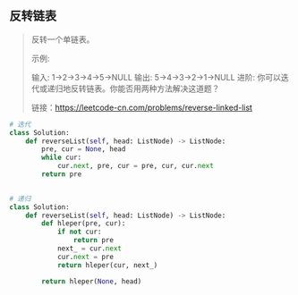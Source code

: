 ## 反转链表

> 反转一个单链表。
>
> 示例:
>
> 输入: 1->2->3->4->5->NULL
> 输出: 5->4->3->2->1->NULL
> 进阶:
> 你可以迭代或递归地反转链表。你能否用两种方法解决这道题？
>
> 链接：https://leetcode-cn.com/problems/reverse-linked-list

```python
# 迭代
class Solution:
    def reverseList(self, head: ListNode) -> ListNode:
        pre, cur = None, head
        while cur:
            cur.next, pre, cur = pre, cur, cur.next
        return pre
      

# 递归
class Solution:
    def reverseList(self, head: ListNode) -> ListNode:
        def hleper(pre, cur):
            if not cur:
                return pre
            next_ = cur.next
            cur.next = pre
            return hleper(cur, next_)

        return hleper(None, head)
```

